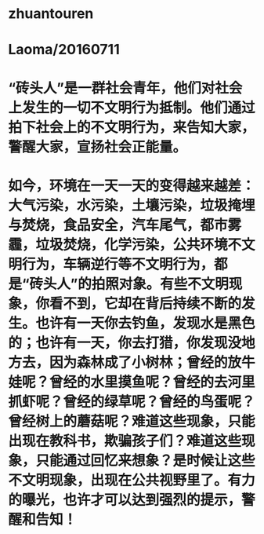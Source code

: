#   zhuantouren

#   Laoma/20160711

#   “砖头人”是一群社会青年，他们对社会上发生的一切不文明行为抵制。他们通过拍下社会上的不文明行为，来告知大家，警醒大家，宣扬社会正能量。
#   如今，环境在一天一天的变得越来越差：大气污染，水污染，土壤污染，垃圾掩埋与焚烧，食品安全，汽车尾气，都市雾霾，垃圾焚烧，化学污染，公共环境不文明行为，车辆逆行等不文明行为，都是“砖头人”的拍照对象。有些不文明现象，你看不到，它却在背后持续不断的发生。也许有一天你去钓鱼，发现水是黑色的；也许有一天，你去打猎，你发现没地方去，因为森林成了小树林；曾经的放牛娃呢？曾经的水里摸鱼呢？曾经的去河里抓虾呢？曾经的绿草呢？曾经的鸟蛋呢？曾经树上的蘑菇呢？难道这些现象，只能出现在教科书，欺骗孩子们？难道这些现象，只能通过回忆来想象？是时候让这些不文明现象，出现在公共视野里了。有力的曝光，也许才可以达到强烈的提示，警醒和告知！
